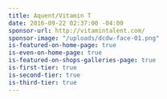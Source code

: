 ```yaml
---
title: Aquent/Vitamin T
date: 2016-09-22 02:37:00 -04:00
sponsor-url: http://vitamintalent.com/
sponsor-image: "/uploads/dcdw-face-01.png"
is-featured-on-home-page: true
is-even-on-home-page: true
is-featured-on-shops-galleries-page: true
is-first-tier: true
is-second-tier: true
is-third-tier: true
---
```

